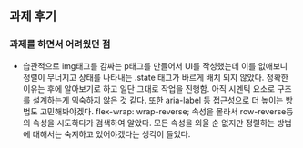 ## 과제 후기

### 과제를 하면서 어려웠던 점
- 습관적으로 img태그를 감싸는 p태그를 만들어서 UI를 작성했는데 이를 없애보니 정렬이 무너지고 상태를 나타내는 .state 태그가 바르게 배치 되지 않았다. 정확한 이유는 후에 알아보기로 하고 일단 그대로 작업을 진행함.
아직 시멘틱 요소로 구조를 설계하는게 익숙하지 않은 것 같다. 또한 aria-label 등 접근성으로 더 높이는 방법도 고민해봐야겠다.
flex-wrap: wrap-reverse; 속성을 몰라서 row-reverse등의 속성을 시도하다가 검색하여 알았다. 모든 속성을 외울 순 없지만 정렬하는 방법에 대해서는 숙지하고 있어야겠다는 생각이 들었다.